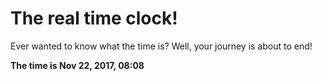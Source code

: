 # The real time clock!

Ever wanted to know what the time is? Well, your journey is about to end!

**The time is Nov 22, 2017, 08:08**